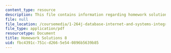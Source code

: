 ```yaml
---
content_type: resource
description: This file contains information regarding homework solutions 8.
file: null
file_location: /coursemedia/1-264j-database-internet-and-systems-integration-technologies-fall-2013/fbc4391c751cd2665e540896b5639b85_MIT1_264JF13_HW8_sol.pdf
file_type: application/pdf
resourcetype: Document
title: Homework Solutions 8
uid: fbc4391c-751c-d266-5e54-0896b5639b85
---
```

